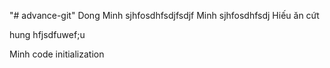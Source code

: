 "# advance-git" 
Dong
Minh sjhfosdhfsdjfsdjf
Minh sjhfosdhfsdj
Hiếu ăn cứt

hung hfjsdfuwef;u

Minh code initialization